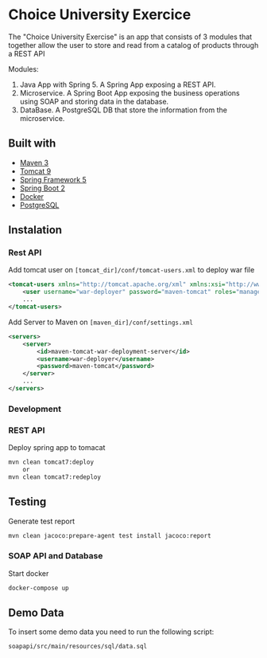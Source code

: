 # Choice University Exercice

The "Choice University Exercise" is an app that consists of 3 modules that together allow the user to store and read from a catalog of products through a REST API

Modules:

1.  Java App with Spring 5. A Spring App exposing a REST API.
2.  Microservice. A Spring Boot App exposing the business operations using SOAP and storing data in the database.
3.  DataBase. A PostgreSQL DB that store the information from the microservice.

## Built with

- [Maven 3](https://maven.apache.org)
- [Tomcat 9](https://tomcat.apache.org/index.html)
- [Spring Framework 5](https://spring.io/projects/spring-framework)
- [Spring Boot 2](https://spring.io/projects/spring-boot)
- [Docker](https://www.docker.com)
- [PostgreSQL](https://www.postgresql.org)

## Instalation

### Rest API

Add tomcat user on `[tomcat_dir]/conf/tomcat-users.xml` to deploy war file

```xml
<tomcat-users xmlns="http://tomcat.apache.org/xml" xmlns:xsi="http://www.w3.org/2001/XMLSchema-instance" xsi:schemaLocation="http://tomcat.apache.org/xml tomcat-users.xsd" version="1.0">
    <user username="war-deployer" password="maven-tomcat" roles="manager-gui, manager-script, manager-jmx" />
    ...
</tomcat-users>
```

Add Server to Maven on `[maven_dir]/conf/settings.xml`

```xml
<servers>
    <server>
        <id>maven-tomcat-war-deployment-server</id>
        <username>war-deployer</username>
        <password>maven-tomcat</password>
    </server>
    ...
</servers>
```

### Development

### REST API

Deploy spring app to tomacat

```bash
mvn clean tomcat7:deploy
    or
mvn clean tomcat7:redeploy
```

## Testing

Generate test report

```bash
mvn clean jacoco:prepare-agent test install jacoco:report
```

### SOAP API and Database

Start docker

```bash
docker-compose up
```

## Demo Data

To insert some demo data you need to run the following script:

```bash
soapapi/src/main/resources/sql/data.sql
```
